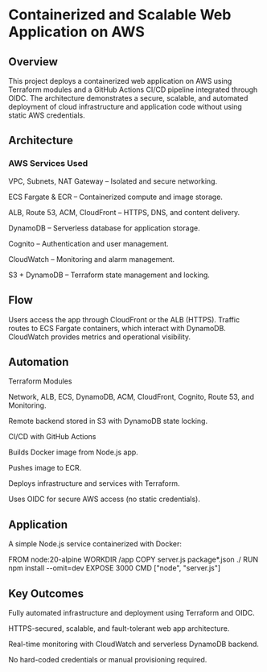 # Containerized and Scalable Web Application on AWS
## Overview

This project deploys a containerized web application on AWS using Terraform modules and a GitHub Actions CI/CD pipeline integrated through OIDC.
The architecture demonstrates a secure, scalable, and automated deployment of cloud infrastructure and application code without using static AWS credentials.

## Architecture
### AWS Services Used

VPC, Subnets, NAT Gateway – Isolated and secure networking.

ECS Fargate & ECR – Containerized compute and image storage.

ALB, Route 53, ACM, CloudFront – HTTPS, DNS, and content delivery.

DynamoDB – Serverless database for application storage.

Cognito – Authentication and user management.

CloudWatch – Monitoring and alarm management.

S3 + DynamoDB – Terraform state management and locking.

## Flow

Users access the app through CloudFront or the ALB (HTTPS).
Traffic routes to ECS Fargate containers, which interact with DynamoDB.
CloudWatch provides metrics and operational visibility.

## Automation
Terraform Modules

Network, ALB, ECS, DynamoDB, ACM, CloudFront, Cognito, Route 53, and Monitoring.

Remote backend stored in S3 with DynamoDB state locking.

CI/CD with GitHub Actions

Builds Docker image from Node.js app.

Pushes image to ECR.

Deploys infrastructure and services with Terraform.

Uses OIDC for secure AWS access (no static credentials).

## Application

A simple Node.js service containerized with Docker:

FROM node:20-alpine
WORKDIR /app
COPY server.js package*.json ./
RUN npm install --omit=dev
EXPOSE 3000
CMD ["node", "server.js"]

## Key Outcomes

Fully automated infrastructure and deployment using Terraform and OIDC.

HTTPS-secured, scalable, and fault-tolerant web app architecture.

Real-time monitoring with CloudWatch and serverless DynamoDB backend.

No hard-coded credentials or manual provisioning required.
